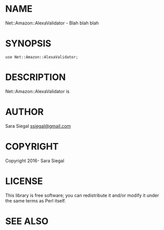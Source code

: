 # NAME

Net::Amazon::AlexaValidator - Blah blah blah

# SYNOPSIS

    use Net::Amazon::AlexaValidator;

# DESCRIPTION

Net::Amazon::AlexaValidator is

# AUTHOR

Sara Siegal <ssiegal@gmail.com>

# COPYRIGHT

Copyright 2016- Sara Siegal

# LICENSE

This library is free software; you can redistribute it and/or modify
it under the same terms as Perl itself.

# SEE ALSO

